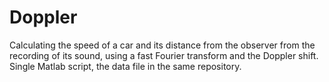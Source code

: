 # Doppler
Calculating the speed of a car and its distance from the observer from the recording of its sound, using a fast Fourier transform and the Doppler shift. Single Matlab script, the data file in the same repository. 
